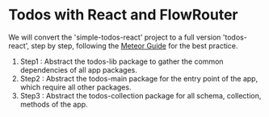 # Todos with React and FlowRouter

We will convert the 'simple-todos-react' project to a full version 'todos-react', step by step, following the [Meteor Guide](http://guide.meteor.com/) for 
the best practice.

1. Step1 : Abstract the todos-lib package to gather the common dependencies of all app packages.
2. Step2 : Abstract the todos-main package for the entry point of the app, which require all other packages.
3. Step3 : Abstract the todos-collection package for all schema, collection, methods of the app.